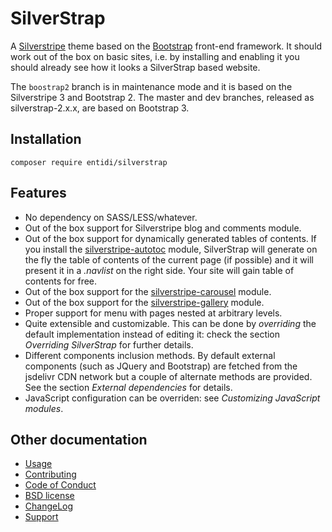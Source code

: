 SilverStrap
===========

A [Silverstripe](https://www.silverstripe.org/) theme based on the
[Bootstrap](http://getbootstrap.com/) front-end framework. It should
work out of the box on basic sites, i.e. by installing and enabling it you
should already see how it looks a SilverStrap based website.

The `boostrap2` branch is in maintenance mode and it is based on the
Silverstripe 3 and Bootstrap 2.
The master and dev branches, released as silverstrap-2.x.x, are based
on Bootstrap 3.


Installation
------------

    composer require entidi/silverstrap


Features
--------

* No dependency on SASS/LESS/whatever.
* Out of the box support for Silverstripe blog and comments module.
* Out of the box support for dynamically generated tables of contents.
  If you install the [silverstripe-autotoc](https://github.com/ntd/silverstripe-autotoc)
  module, SilverStrap will generate on the fly the table of contents of
  the current page (if possible) and it will present it in a _.navlist_
  on the right side. Your site will gain table of contents for free.
* Out of the box support for the
  [silverstripe-carousel](https://github.com/ntd/silverstripe-carousel/)
  module.
* Out of the box support for the
  [silverstripe-gallery](https://github.com/ntd/silverstripe-gallery/)
  module.
* Proper support for menu with pages nested at arbitrary levels.
* Quite extensible and customizable. This can be done by _overriding_
  the default implementation instead of editing it: check the section
  *Overriding SilverStrap* for further details.
* Different components inclusion methods. By default external components
  (such as JQuery and Bootstrap) are fetched from the jsdelivr CDN
  network but a couple of alternate methods are provided. See the
  section *External dependencies* for details.
* JavaScript configuration can be overriden: see *Customizing JavaScript
  modules*.


Other documentation
-------------------

* [Usage](docs/en/usage.md)
* [Contributing](CONTRIBUTING.md)
* [Code of Conduct](https://docs.silverstripe.org/en/contributing/code_of_conduct)
* [BSD license](LICENSE.md)
* [ChangeLog](CHANGELOG.md)
* [Support](docs/en/support.md)
